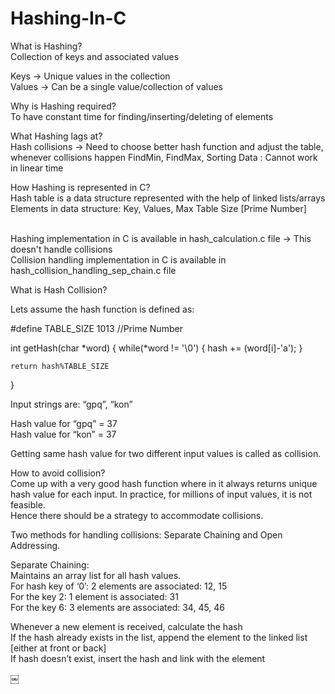 # Hashing-In-C

What is Hashing? <br>
Collection of keys and associated values

Keys -> Unique values in the collection <br>
Values -> Can be a single value/collection of values

Why is Hashing required? <br>
To have constant time for finding/inserting/deleting of elements

What Hashing lags at? <br>
Hash collisions -> Need to choose better hash function and adjust the table, whenever collisions happen
FindMin, FindMax, Sorting Data : Cannot work in linear time

How Hashing is represented in C? <br>
Hash table is a data structure represented with the help of linked lists/arrays
Elements in data structure:
Key,
Values,
Max Table Size [Prime Number]

<br>
Hashing implementation in C is available in hash_calculation.c file -> This doesn't handle collisions <br>
Collision handling implementation in C is available in hash_collision_handling_sep_chain.c file <br>

What is Hash Collision? <br>

Lets assume the hash function is defined as: <br>

#define TABLE_SIZE 1013 //Prime Number

int getHash(char *word)
{
    while(*word != '\0')
    {
        hash += (word[i]-'a');
    }
    
    return hash%TABLE_SIZE
}

Input strings are: “gpq”, “kon” <br>

Hash value for “gpq” = 37 <br>
Hash value for “kon” = 37 <br>
 
Getting same hash value for two different input values is called as collision. <br>

How to avoid collision? <br>
Come up with a very good hash function where in it always returns unique hash value for each input. In practice, for millions of input values, it is not feasible. <br>
Hence there should be a strategy to accommodate collisions. <br>

Two methods for handling collisions: Separate Chaining and Open Addressing. <br>

Separate Chaining: <br>
Maintains an array list for all hash values. <br>
For hash key of ‘0’: 2 elements are associated: 12, 15 <br>
For the key 2: 1 element is associated: 31 <br>
For the key 6: 3 elements are associated: 34, 45, 46 <br>

Whenever a new element is received, calculate the hash <br>
If the hash already exists in the list, append the element to the linked list [either at front or back] <br>
If hash doesn’t exist, insert the hash and link with the element <br>

￼
